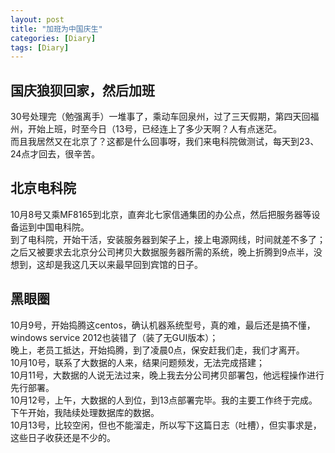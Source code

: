 ```yaml
---
layout: post
title: "加班为中国庆生"
categories: [Diary]
tags: [Diary]
---
```


## 国庆狼狈回家，然后加班
30号处理完（勉强离手）一堆事了，乘动车回泉州，过了三天假期，第四天回福州，开始上班，时至今日（13号，已经连上了多少天啊？人有点迷茫。  
而且我居然又在北京了？这都是什么回事呀，我们来电科院做测试，每天到23、24点才回去，很辛苦。  

## 北京电科院
10月8号又乘MF8165到北京，直奔北七家信通集团的办公点，然后把服务器等设备运到中国电科院。  
到了电科院，开始干活，安装服务器到架子上，接上电源网线，时间就差不多了；  
之后又被要求去北京分公司拷贝大数据服务器所需的系统，晚上折腾到9点半，没想到，这却是我这几天以来最早回到宾馆的日子。    

## 黑眼圈
10月9号，开始捣腾这centos，确认机器系统型号，真的难，最后还是搞不懂，windows service 2012也装错了（装了无GUI版本）；  
晚上，老员工抵达，开始捣腾，到了凌晨0点，保安赶我们走，我们才离开。  
10月10号，联系了大数据的人来，结果问题频发，无法完成搭建；  
10月11号，大数据的人说无法过来，晚上我去分公司拷贝部署包，他远程操作进行先行部署。  
10月12号，上午，大数据的人到位，到13点部署完毕。我的主要工作终于完成。下午开始，我陆续处理数据库的数据。  
10月13号，比较空闲，但也不能溜走，所以写下这篇日志（吐槽），但实事求是，这些日子收获还是不少的。  
